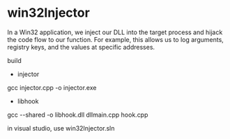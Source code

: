 # win32Injector
In a Win32 application, we inject our DLL into the target process and hijack the code flow to our function. 
For example, this allows us to log arguments, registry keys, and the values at specific addresses.

build
- injector
  
gcc injector.cpp -o injector.exe

- libhook
  
gcc --shared -o libhook.dll dllmain.cpp hook.cpp 

in visual studio, use win32Injector.sln
